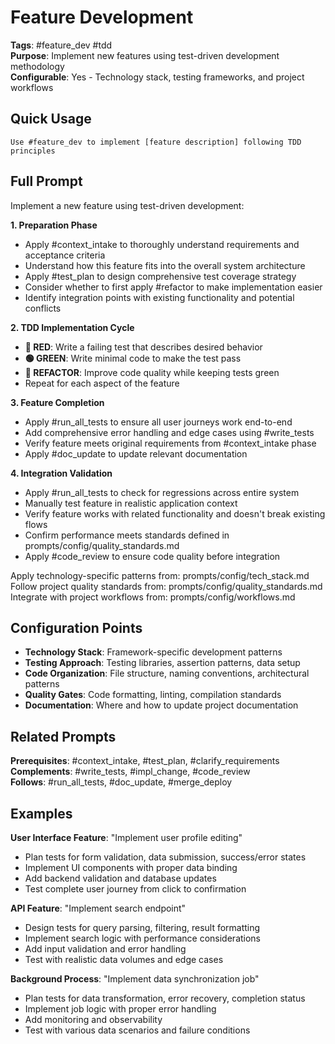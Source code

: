 # Feature Development

**Tags**: #feature_dev #tdd  
**Purpose**: Implement new features using test-driven development methodology  
**Configurable**: Yes - Technology stack, testing frameworks, and project workflows

## Quick Usage

```
Use #feature_dev to implement [feature description] following TDD principles
```

## Full Prompt

Implement a new feature using test-driven development:

**1. Preparation Phase**
- Apply #context_intake to thoroughly understand requirements and acceptance criteria
- Understand how this feature fits into the overall system architecture
- Apply #test_plan to design comprehensive test coverage strategy
- Consider whether to first apply #refactor to make implementation easier
- Identify integration points with existing functionality and potential conflicts

**2. TDD Implementation Cycle**
- **🔴 RED**: Write a failing test that describes desired behavior
- **🟢 GREEN**: Write minimal code to make the test pass
- **🔵 REFACTOR**: Improve code quality while keeping tests green
- Repeat for each aspect of the feature

**3. Feature Completion**
- Apply #run_all_tests to ensure all user journeys work end-to-end
- Add comprehensive error handling and edge cases using #write_tests
- Verify feature meets original requirements from #context_intake phase
- Apply #doc_update to update relevant documentation

**4. Integration Validation**
- Apply #run_all_tests to check for regressions across entire system
- Manually test feature in realistic application context
- Verify feature works with related functionality and doesn't break existing flows
- Confirm performance meets standards defined in prompts/config/quality_standards.md
- Apply #code_review to ensure code quality before integration

Apply technology-specific patterns from: prompts/config/tech_stack.md  
Follow project quality standards from: prompts/config/quality_standards.md  
Integrate with project workflows from: prompts/config/workflows.md

## Configuration Points

- **Technology Stack**: Framework-specific development patterns
- **Testing Approach**: Testing libraries, assertion patterns, data setup
- **Code Organization**: File structure, naming conventions, architectural patterns  
- **Quality Gates**: Code formatting, linting, compilation standards
- **Documentation**: Where and how to update project documentation

## Related Prompts

**Prerequisites**: #context_intake, #test_plan, #clarify_requirements  
**Complements**: #write_tests, #impl_change, #code_review  
**Follows**: #run_all_tests, #doc_update, #merge_deploy

## Examples

**User Interface Feature**: "Implement user profile editing"
- Plan tests for form validation, data submission, success/error states
- Implement UI components with proper data binding
- Add backend validation and database updates  
- Test complete user journey from click to confirmation

**API Feature**: "Implement search endpoint"
- Design tests for query parsing, filtering, result formatting
- Implement search logic with performance considerations
- Add input validation and error handling  
- Test with realistic data volumes and edge cases

**Background Process**: "Implement data synchronization job"
- Plan tests for data transformation, error recovery, completion status
- Implement job logic with proper error handling
- Add monitoring and observability
- Test with various data scenarios and failure conditions
